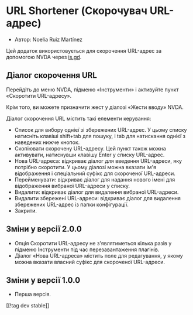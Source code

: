 # URL Shortener (Скорочувач URL-адрес) #

* Автор: Noelia Ruiz Martínez

Цей додаток використовується для скорочення URL-адрес за допомогою NVDA
через [is.gd][3].

## Діалог скорочення URL ##

Перейдіть до меню NVDA, підменю «Інструменти» і активуйте пункт «Скоротити
URL-адресу».

Крім того, ви можете призначити жест у діалозі «Жести вводу» NVDA.

Діалог скорочення URL містить такі елементи керування:

* Список для вибору однієї зі збережених URL-адрес. У цьому списку натисніть
  клавіші shift+tab для пошуку, і tab для натискання однієї з наведених
  нижче кнопок.
* Скопіювати скорочену URL-адресу. Цей пункт також можна активувати,
  натиснувши клавішу Enter у списку URL-адрес.
* Нова URL-адреса: відкриває діалог для введення URL-адреси, яку потрібно
  скоротити. У цьому діалозі можна вказати ім'я відображення і спеціальний
  суфікс для скороченої URL-адреси.
* Перейменувати: відкриває діалог для надання нового імені для відображення
  вибраної URL-адреси у списку.
* Видалити: відкриває  діалог для видалення вибраної URL-адреси.
* Видалити збережені URL-адреси: відкриває  діалог для видалення збережених
  URL-адрес із папки конфігурації.
* Закрити.

## Зміни у версії 2.0.0 ##

* Опція Скоротити URL-адресу не з'являтиметься кілька разів у підменю
  Інструменти під час перезавантаження плагінів.
* Діалог «Нова URL-адреса» містить поле для редагування, у якому можна
  вказати власний суфікс для скороченої URL-адреси.

## Зміни у версії 1.0.0 ##

* Перша версія.

[[!tag dev stable]]

[3]: https://is.gd
